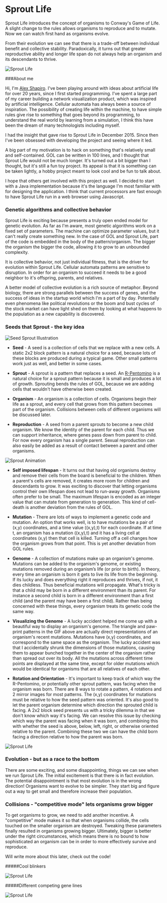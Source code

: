 # Sprout Life

Sprout Life introduces the concept of organisms to Conway's Game of Life. A slight change to the rules allows organisms to reproduce and to mutate. Now we can watch first hand as organisms evolve.

From their evolution we can see that there is a trade-off between individual benefit and collective stability. Paradoxically, it turns out that greater reproductive ability and longer life span do not always help an organism and its descendants to thrive.

![Sprout Life](https://github.com/ShprAlex/SproutLife/blob/master/resources/images/SproutLife_2016-01-27.gif)

###About me

Hi, I'm [Alex Shapiro](https://twitter.com/shpralex). I've been playing around with ideas about artificial life for over 20 years, since I first started programming. I've spent a large part of my career building a network visualization product, which was inspired by artificial intelligence. Cellular automata has always been a source of inspiration. The possibility of creating life within the machine, to have simple rules give rise to something that goes beyond its programming, to understand the real world by learning from a simulation, I think this have been the dream of many technologists including myself.

I had the insight that gave rise to Sprout Life in December 2015. Since then I've been obsessed with developing the project and seeing where it led. 

A big part of my motivation is to hack on something that's relatively small and self-contained. GOL can be written in 100 lines, and I thought that Sprout Life would not be much longer. It's turned out a bit bigger than I thought, but it's still a fun toy project. Its appeal is that it is something can be taken lightly, a hobby project meant to look cool and be fun to talk about.

I hope that others get involved with this project as well. I decided to start with a Java implementation because it's the language I'm most familiar with for designing the application. I think that current processors are fast enough to have Sprout Life run in a web browser using Javascript.

### Genetic algorithms and collective behavior

Sprout Life is exciting because presents a truly open ended model for genetic evolution. As far as I'm aware, most genetic algorithms work on a fixed set of parameters. The machine can optimize parameter values, but it can't really create something new. In the case of GOL and Sprout Life, part of the code is embedded in the body of the pattern/organism. The bigger the organism the bigger the code, allowing it to grow to an unbounded complexity. 

It is collective behavior, not just individual fitness, that is the driver for evolution within Sprout Life. Cellular automata patterns are sensitive to disruption. In order for an organism to succeed it needs to be a good neighbor to it's offspring, parents, and relatives.

A better model of collective evolution is a rich source of metaphor. Beyond biology, there are strong parallels between the success of genes, and the success of ideas in the startup world which I'm a part of by day. Potentially even phenomena like political revolutions or the boom and bust cycles of the stock market can have light shed on them by looking at what happens to the population as a new capability is discovered.

### Seeds that Sprout - the key idea

![Seed Sprout Illustration](https://github.com/ShprAlex/SproutLife/blob/master/resources/images/SeedSproutIllustration.png)

- **Seed** - A seed is a collection of cells that we replace with a new cells. A static 2x2 block pattern is a natural choice for a seed, because lots of these blocks are produced during a typical game. Other small patterns work just as well, and better in some cases.

- **Sprout** - A sprout is a pattern that replaces a seed. An [R-Pentomino](https://www.youtube.com/watch?v=bTPN3spiq1I) is a natural choice for a sprout pattern because it is small and produces a lot of growth. Sprouting bends the rules of GOL, because we are adding cells that wouldn't have otherwise been created.

- **Organism** - An organism is a collection of cells. Organisms begin their life as a sprout, and every cell that grows from this pattern becomes part of the organism. Collisions between cells of different organisms will be discussed later.

- **Reproduction** - A seed from a parent sprouts to become a new child organism. We know the identity of the parent for each child. Thus we can support inheritance, where genes pass down from parent to child. For now every organism has a single parent. Sexual reproduction can also easily be added as a result of contact between a parent and other organisms.

![Sprout Animation](https://github.com/ShprAlex/SproutLife/blob/master/resources/images/SproutAnimation.gif)

- **Self imposed lifespan** - It turns out that having old organisms destroy and remove their cells from the board is beneficial to the children. When a parent's cells are removed, it creates more room for children and descendants to grow. It was exciting to discover that letting organisms control their own lifespan does not lead to run-away growth. Organisms often prefer to be small. The maximum lifespan is encoded as an integer value that can mutate from generation to generation. This kind of cell-death is another deviation from the rules of GOL.

- **Mutation** - There are lots of ways to implement a genetic code and mutation. An option that works well, is to have mutations be a pair of (x,y) coordinates, and a time value ((x,y),t) for each coordinate. If at time t, an organism has a mutation ((x,y),t) and it has a living cell at coordinates (x,y) then that cell is killed. Turning off a cell changes how the organism grows from that point. This is yet another deviation from GOL rules.

- **Genome** - A collection of mutations make up an organism's genome. Mutations can be added to the organism's genome, or existing mutations removed during an organism’s life (or prior to birth). In theory, every time an organism is born it gets to live its life from the beginning. If its lucky and does everything right it reproduces and thrives, if not, it dies childless. Thus beneficial mutations will propagate. What's tricky is that a child may be born in a different environment than its parent. For instance a second child is born in a different environment than a first child (and the parent may have been a first child). Rather than being concerned with these things, every organism treats its genetic code the same way.
 
- **Visualizing the Genome** - A lucky accident helped me come up with a beautiful way to display an organism's genome. The triangle and paw-print patterns in the GIF above are actually direct representations of an organism's recent mutations. Mutations have (x,y) coordinates, and correspond to the same space as the organism. The lucky accident was that I accidentally shrunk the dimensions of those mutations, causing them to appear bunched together in the center of the organism rather than spread out over its body. All the mutations across different time points are displayed at the same time, except for older mutations which would be identical for organisms that are all relatives of each other.
 
- **Rotation and Orientation** - It's important to keep track of which way the R-Pentomino, or potentially other sprout pattern, was facing when the organism was born. There are 8 ways to rotate a pattern, 4 rotations and 2 mirror images for most patterns. The (x,y) coordinates for mutations must be relative to how the seed pattern was oriented. It's also good to let the parent organism determine which direction the sprouted child is facing. A 2x2 block seed presents us with a tricky dilemma in that we don't know which way it's facing. We can resolve this issue by checking which way the parent was facing when it was born, and combining this with whether the seed is above, below, left, right, or otherwise oriented relative to the parent. Combining these two we can have the child born facing a direction relative to how the parent was born.
 
![Sprout Life](https://github.com/ShprAlex/SproutLife/blob/master/resources/images/SproutLife%202016-01-29a.gif)

### Evolution - but as a race to the bottom

There are some exciting, and some disappointing, things we can see when we run Sprout Life. The initial excitement is that there is in fact evolution. The potential disappointment is that most evolution is in the wrong direction! Organisms want to evolve to be simpler. They start big and figure out a way to get small and therefore increase their population.

### Collisions - "competitive mode" lets organisms grow bigger

To get organisms to grow, we need to add another incentive. A "competitive" mode makes it so that when organisms collide, the cells touched on the smaller organism are destroyed. Tweaking these parameters finally resulted in organisms growing bigger. Ultimately, bigger is better under the right circumstances, which means there is no bound to how sophisticated an organism can be in order to more effectively survive and reproduce.

Will write more about this later, check out the code!

#####Cool blinkers

![Sprout Life](https://github.com/ShprAlex/SproutLife/blob/master/resources/images/SproutLife%202016-01-27t.gif)

#####Different competing gene lines

![Sprout Life](https://github.com/ShprAlex/SproutLife/blob/master/resources/images/SproutLife%202016-01-28f.gif)
